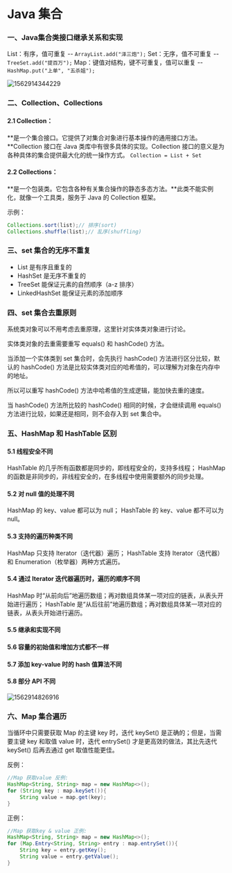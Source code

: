 # Java 集合

### 一、Java集合类接口继承关系和实现

List：有序，值可重复 -- `ArrayList.add("泽三炮");`
Set：无序，值不可重复 -- `TreeSet.add("提百万");`
Map：键值对结构，键不可重复，值可以重复 -- `HashMap.put("上单", "五杀姐");`

![1562914344229](D:\GitBook\About_Java\Java\assets\1562914344229.png)

### 二、Collection、Collections

#### 2.1 Collection：

**是一个集合接口。它提供了对集合对象进行基本操作的通用接口方法。**Collection 接口在 Java 类库中有很多具体的实现。Collection 接口的意义是为各种具体的集合提供最大化的统一操作方式。
`Collection = List + Set`

#### 2.2 Collections：

**是一个包装类。它包含各种有关集合操作的静态多态方法。**此类不能实例化，就像一个工具类，服务于 Java 的 Collection 框架。

示例：

````java
Collections.sort(list);// 排序(sort)
Collections.shuffle(list);// 乱序(shuffling)
````

### 三、set 集合的无序不重复

* List 是有序且重复的
* HashSet 是无序不重复的
* TreeSet 能保证元素的自然顺序（a-z 排序）
* LinkedHashSet 能保证元素的添加顺序

### 四、set 集合去重原则

系统类对象可以不用考虑去重原理，这里针对实体类对象进行讨论。

实体类对象的去重需要重写 equals() 和 hashCode() 方法。

当添加一个实体类到 set 集合时，会先执行 hashCode() 方法进行区分比较，默认的 hashCode() 方法是比较实体类对应的哈希值的，可以理解为对象在内存中的地址。

所以可以重写 hashCode() 方法中哈希值的生成逻辑，能加快去重的速度。

当 hashCode() 方法所比较的 hashCode() 相同的时候，才会继续调用 equals() 方法进行比较，如果还是相同，则不会存入到 set 集合中。

### 五、HashMap 和 HashTable 区别

#### 5.1 **线程安全不同**

HashTable 的几乎所有函数都是同步的，即线程安全的，支持多线程；
HashMap 的函数是非同步的，非线程安全的，在多线程中使用需要额外的同步处理。

#### 5.2 **对 null 值的处理不同**

HashMap 的 key、value 都可以为 null；
HashTable 的 key、value 都不可以为 null。

#### 5.3 **支持的遍历种类不同**

HashMap 只支持 Iterator（迭代器）遍历；
HashTable 支持 Iterator（迭代器）和 Enumeration（枚举器）两种方式遍历。

#### 5.4 通过 Iterator 迭代器遍历时，遍历的顺序不同

HashMap 时“从前向后”地遍历数组；再对数组具体某一项对应的链表，从表头开始进行遍历；
HashTable 是“从后往前”地遍历数组；再对数组具体某一项对应的链表，从表头开始进行遍历。

#### 5.5 继承和实现不同

#### 5.6 容量的初始值和增加方式都不一样

#### 5.7 添加 key-value 时的 hash 值算法不同

#### 5.8 部分 API 不同

![1562914826916](D:\GitBook\About_Java\Java\assets\1562914826916.png)

### 六、Map 集合遍历

当循环中只需要获取 Map 的主键 key 时，迭代 keySet() 是正确的；但是，当需要主键 key 和取值 value 时，迭代 entrySet() 才是更高效的做法，其比先迭代 keySet() 后再去通过 get 取值性能更佳。

反例：

````java
//Map 获取value 反例:
HashMap<String, String> map = new HashMap<>();
for (String key : map.keySet()){
    String value = map.get(key);
}
````

正例：

````java
//Map 获取key & value 正例:
HashMap<String, String> map = new HashMap<>();
for (Map.Entry<String, String> entry : map.entrySet()){
    String key = entry.getKey();
    String value = entry.getValue();
}
````

